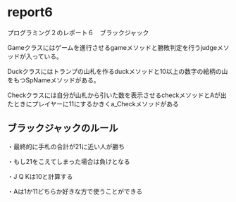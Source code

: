 # report6
プログラミング２のレポート６　ブラックジャック

Gameクラスにはゲームを進行させるgameメソッドと勝敗判定を行うjudgeメソッドが入っている。

Duckクラスにはトランプの山札を作るduckメソッドと10以上の数字の絵柄の山をもつSpNameメソッドがある。

Checkクラスには自分が山札から引いた数を表示させるcheckメソッドとAが出たときにプレイヤーに11にするかきくa_Checkメソッドがある
## ブラックジャックのルール

・最終的に手札の合計が21に近い人が勝ち

・もし21をこえてしまった場合は負けとなる

・J Q Kは10と計算する

・Aは1か11どちらか好きな方で使うことができる
